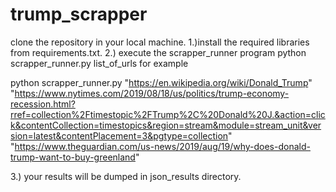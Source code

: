 # trump_scrapper
clone the repository in your local machine.
1.)install the required libraries from requirements.txt.
2.) execute the scrapper_runner program
python scrapper_runner.py list_of_urls
for example


python scrapper_runner.py "https://en.wikipedia.org/wiki/Donald_Trump" "https://www.nytimes.com/2019/08/18/us/politics/trump-economy-recession.html?rref=collection%2Ftimestopic%2FTrump%2C%20Donald%20J.&action=click&contentCollection=timestopics&region=stream&module=stream_unit&version=latest&contentPlacement=3&pgtype=collection" "https://www.theguardian.com/us-news/2019/aug/19/why-does-donald-trump-want-to-buy-greenland"

3.) your results will be dumped in json_results directory.

